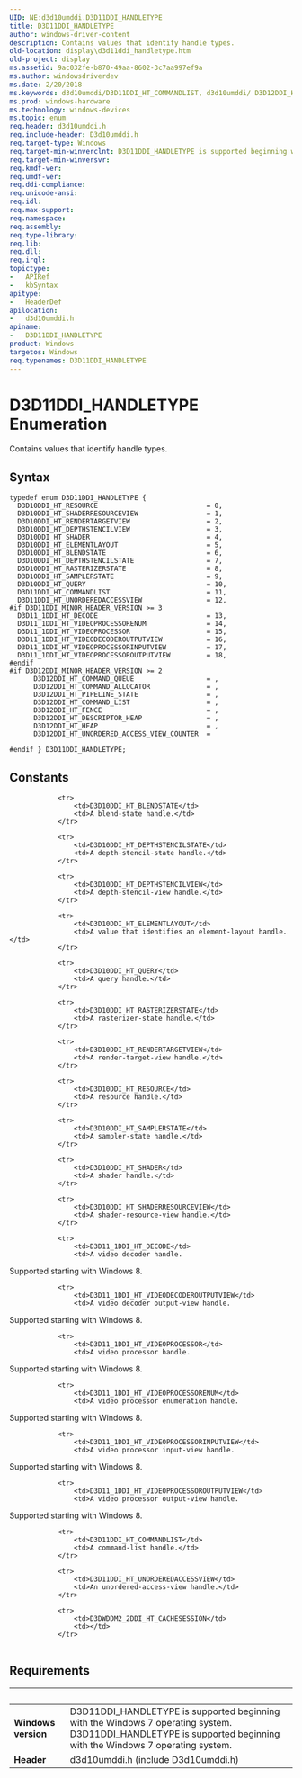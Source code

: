 ```yaml
---
UID: NE:d3d10umddi.D3D11DDI_HANDLETYPE
title: D3D11DDI_HANDLETYPE
author: windows-driver-content
description: Contains values that identify handle types.
old-location: display\d3d11ddi_handletype.htm
old-project: display
ms.assetid: 9ac032fe-b870-49aa-8602-3c7aa997ef9a
ms.author: windowsdriverdev
ms.date: 2/20/2018
ms.keywords: d3d10umddi/D3D11DDI_HT_COMMANDLIST, d3d10umddi/ D3D12DDI_HT_DESCRIPTOR_HEAP, D3D11_1DDI_HT_VIDEOPROCESSORINPUTVIEW, D3D12DDI_HT_COMMAND_LIST, D3D12DDI_HT_DESCRIPTOR_HEAP, D3D12DDI_HT_PIPELINE_STATE, d3d10umddi/D3D10DDI_HT_RESOURCE, d3d10umddi/D3D11_1DDI_HT_VIDEOPROCESSOROUTPUTVIEW, d3d10umddi/D3D10DDI_HT_QUERY, d3d10umddi/ D3D12DDI_HT_COMMAND_QUEUE, d3d10umddi/ D3D12DDI_HT_PIPELINE_STATE, D3D11DDI_HANDLETYPE enumeration [Display Devices], d3d10umddi/ D3D12DDI_HT_UNORDERED_ACCESS_VIEW_COUNTER, UMDisplayDriver_Dx11param_Structs_b979aef9-205a-4af9-b68e-9064499faca5.xml, display.d3d11ddi_handletype, d3d10umddi/D3D10DDI_HT_RENDERTARGETVIEW, D3D10DDI_HT_ELEMENTLAYOUT, d3d10umddi/D3D10DDI_HT_SAMPLERSTATE, d3d10umddi/D3D11DDI_HT_UNORDEREDACCESSVIEW, d3d10umddi/D3D10DDI_HT_ELEMENTLAYOUT, D3D11_1DDI_HT_VIDEODECODEROUTPUTVIEW, D3D12DDI_HT_COMMAND_ALLOCATOR, d3d10umddi/D3D10DDI_HT_RASTERIZERSTATE, d3d10umddi/D3D10DDI_HT_SHADER, d3d10umddi/D3D11_1DDI_HT_VIDEODECODEROUTPUTVIEW, D3D12DDI_HT_COMMAND_QUEUE, D3D12DDI_HT_HEAP, D3D12DDI_HT_FENCE, D3D11_1DDI_HT_VIDEOPROCESSOR, d3d10umddi/ D3D12DDI_HT_HEAP, d3d10umddi/D3D11DDI_HANDLETYPE, D3D12DDI_HT_UNORDERED_ACCESS_VIEW_COUNTER, D3D10DDI_HT_QUERY, D3D11DDI_HT_COMMANDLIST, d3d10umddi/D3D11_1DDI_HT_VIDEOPROCESSOR, d3d10umddi/D3D11_1DDI_HT_VIDEOPROCESSORINPUTVIEW, D3D10DDI_HT_SHADER, D3D11DDI_HANDLETYPE, D3D10DDI_HT_DEPTHSTENCILSTATE, d3d10umddi/ D3D12DDI_HT_COMMAND_ALLOCATOR, d3d10umddi/ D3D12DDI_HT_COMMAND_LIST, D3D11DDI_HT_UNORDEREDACCESSVIEW, d3d10umddi/D3D10DDI_HT_BLENDSTATE, D3D10DDI_HT_DEPTHSTENCILVIEW, d3d10umddi/D3D10DDI_HT_DEPTHSTENCILSTATE, d3d10umddi/D3D11_1DDI_HT_DECODE, D3D10DDI_HT_SHADERRESOURCEVIEW, D3D10DDI_HT_RESOURCE, D3D10DDI_HT_BLENDSTATE, D3D11_1DDI_HT_DECODE, d3d10umddi/D3D10DDI_HT_SHADERRESOURCEVIEW, D3D10DDI_HT_RENDERTARGETVIEW, d3d10umddi/D3D10DDI_HT_DEPTHSTENCILVIEW, d3d10umddi/ D3D12DDI_HT_FENCE, D3D11_1DDI_HT_VIDEOPROCESSOROUTPUTVIEW, D3D11_1DDI_HT_VIDEOPROCESSORENUM, d3d10umddi/D3D11_1DDI_HT_VIDEOPROCESSORENUM, D3D10DDI_HT_SAMPLERSTATE, D3D10DDI_HT_RASTERIZERSTATE
ms.prod: windows-hardware
ms.technology: windows-devices
ms.topic: enum
req.header: d3d10umddi.h
req.include-header: D3d10umddi.h
req.target-type: Windows
req.target-min-winverclnt: D3D11DDI_HANDLETYPE is supported beginning with the Windows 7 operating system.
req.target-min-winversvr: 
req.kmdf-ver: 
req.umdf-ver: 
req.ddi-compliance: 
req.unicode-ansi: 
req.idl: 
req.max-support: 
req.namespace: 
req.assembly: 
req.type-library: 
req.lib: 
req.dll: 
req.irql: 
topictype:
-	APIRef
-	kbSyntax
apitype:
-	HeaderDef
apilocation:
-	d3d10umddi.h
apiname:
-	D3D11DDI_HANDLETYPE
product: Windows
targetos: Windows
req.typenames: D3D11DDI_HANDLETYPE
---
```


# D3D11DDI_HANDLETYPE Enumeration
Contains values that identify handle types.

## Syntax
````
typedef enum D3D11DDI_HANDLETYPE { 
  D3D10DDI_HT_RESOURCE                           = 0,
  D3D10DDI_HT_SHADERRESOURCEVIEW                 = 1,
  D3D10DDI_HT_RENDERTARGETVIEW                   = 2,
  D3D10DDI_HT_DEPTHSTENCILVIEW                   = 3,
  D3D10DDI_HT_SHADER                             = 4,
  D3D10DDI_HT_ELEMENTLAYOUT                      = 5,
  D3D10DDI_HT_BLENDSTATE                         = 6,
  D3D10DDI_HT_DEPTHSTENCILSTATE                  = 7,
  D3D10DDI_HT_RASTERIZERSTATE                    = 8,
  D3D10DDI_HT_SAMPLERSTATE                       = 9,
  D3D10DDI_HT_QUERY                              = 10,
  D3D11DDI_HT_COMMANDLIST                        = 11,
  D3D11DDI_HT_UNORDEREDACCESSVIEW                = 12,
#if D3D11DDI_MINOR_HEADER_VERSION >= 3
  D3D11_1DDI_HT_DECODE                           = 13,
  D3D11_1DDI_HT_VIDEOPROCESSORENUM               = 14,
  D3D11_1DDI_HT_VIDEOPROCESSOR                   = 15,
  D3D11_1DDI_HT_VIDEODECODEROUTPUTVIEW           = 16,
  D3D11_1DDI_HT_VIDEOPROCESSORINPUTVIEW          = 17,
  D3D11_1DDI_HT_VIDEOPROCESSOROUTPUTVIEW         = 18,
#endif 
#if D3D12DDI_MINOR_HEADER_VERSION >= 2
      D3D12DDI_HT_COMMAND_QUEUE                  = ,
      D3D12DDI_HT_COMMAND_ALLOCATOR              = ,
      D3D12DDI_HT_PIPELINE_STATE                 = ,
      D3D12DDI_HT_COMMAND_LIST                   = ,
      D3D12DDI_HT_FENCE                          = ,
      D3D12DDI_HT_DESCRIPTOR_HEAP                = ,
      D3D12DDI_HT_HEAP                           = ,
      D3D12DDI_HT_UNORDERED_ACCESS_VIEW_COUNTER  = 

#endif } D3D11DDI_HANDLETYPE;
````

## Constants

<table>
            
                <tr>
                    <td>D3D10DDI_HT_BLENDSTATE</td>
                    <td>A blend-state handle.</td>
                </tr>
            
                <tr>
                    <td>D3D10DDI_HT_DEPTHSTENCILSTATE</td>
                    <td>A depth-stencil-state handle.</td>
                </tr>
            
                <tr>
                    <td>D3D10DDI_HT_DEPTHSTENCILVIEW</td>
                    <td>A depth-stencil-view handle.</td>
                </tr>
            
                <tr>
                    <td>D3D10DDI_HT_ELEMENTLAYOUT</td>
                    <td>A value that identifies an element-layout handle.</td>
                </tr>
            
                <tr>
                    <td>D3D10DDI_HT_QUERY</td>
                    <td>A query handle.</td>
                </tr>
            
                <tr>
                    <td>D3D10DDI_HT_RASTERIZERSTATE</td>
                    <td>A rasterizer-state handle.</td>
                </tr>
            
                <tr>
                    <td>D3D10DDI_HT_RENDERTARGETVIEW</td>
                    <td>A render-target-view handle.</td>
                </tr>
            
                <tr>
                    <td>D3D10DDI_HT_RESOURCE</td>
                    <td>A resource handle.</td>
                </tr>
            
                <tr>
                    <td>D3D10DDI_HT_SAMPLERSTATE</td>
                    <td>A sampler-state handle.</td>
                </tr>
            
                <tr>
                    <td>D3D10DDI_HT_SHADER</td>
                    <td>A shader handle.</td>
                </tr>
            
                <tr>
                    <td>D3D10DDI_HT_SHADERRESOURCEVIEW</td>
                    <td>A shader-resource-view handle.</td>
                </tr>
            
                <tr>
                    <td>D3D11_1DDI_HT_DECODE</td>
                    <td>A video decoder handle.

Supported starting with Windows 8.</td>
                </tr>
            
                <tr>
                    <td>D3D11_1DDI_HT_VIDEODECODEROUTPUTVIEW</td>
                    <td>A video decoder output-view handle.

Supported starting with Windows 8.</td>
                </tr>
            
                <tr>
                    <td>D3D11_1DDI_HT_VIDEOPROCESSOR</td>
                    <td>A video processor handle.

Supported starting with Windows 8.</td>
                </tr>
            
                <tr>
                    <td>D3D11_1DDI_HT_VIDEOPROCESSORENUM</td>
                    <td>A video processor enumeration handle.

Supported starting with Windows 8.</td>
                </tr>
            
                <tr>
                    <td>D3D11_1DDI_HT_VIDEOPROCESSORINPUTVIEW</td>
                    <td>A video processor input-view handle.

Supported starting with Windows 8.</td>
                </tr>
            
                <tr>
                    <td>D3D11_1DDI_HT_VIDEOPROCESSOROUTPUTVIEW</td>
                    <td>A video processor output-view handle.

Supported starting with Windows 8.</td>
                </tr>
            
                <tr>
                    <td>D3D11DDI_HT_COMMANDLIST</td>
                    <td>A command-list handle.</td>
                </tr>
            
                <tr>
                    <td>D3D11DDI_HT_UNORDEREDACCESSVIEW</td>
                    <td>An unordered-access-view handle.</td>
                </tr>
            
                <tr>
                    <td>D3DWDDM2_2DDI_HT_CACHESESSION</td>
                    <td></td>
                </tr>
</table>


## Requirements
| &nbsp; | &nbsp; |
| ---- |:---- |
| **Windows version** | D3D11DDI_HANDLETYPE is supported beginning with the Windows 7 operating system. D3D11DDI_HANDLETYPE is supported beginning with the Windows 7 operating system. |
| **Header** | d3d10umddi.h (include D3d10umddi.h) |